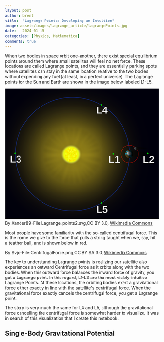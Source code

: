 ```yaml
---
layout: post
author: brent
title:  "Lagrange Points: Developing an Intuition"
image: assets/images/lagrange_article/lagrangePoints.jpg
date:   2024-01-15
categories: [Physics, Mathematica]
comments: true
---
```


When two bodies in space orbit one-another, there exist special equilibrium points around them where small satellites will feel no net force.
These locations are called Lagrange points, and they are essentially parking spots where satellites can stay in the same location relative to the two bodies without expending any fuel (at least, in a perfect universe).
The Lagrange points for the Sun and Earth are shown in the image below, labeled L1-L5.

![Lagrange Point Diagram](/assets/images/lagrange_article/lagrangePointsSimple.png)
By Xander89-File:Lagrange_points2.svg,CC BY 3.0, [Wikimedia Commons](https://commons.wikimedia.org/w/index.php?curid=36697081)

Most people have some familiarity with the so-called centrifugal force. This is  the name we give to the force that pulls a string taught when we, say, hit a teather ball, and is shown below in red. 

By Svjo-File:CentrifugalForce.png,CC BY SA 3.0, [Wikimedia Commons](https://commons.wikimedia.org/wiki/File:CentrifugalForce.png)

The key to understanding Lagrange points is realizing our satellite also experiences an outward Centrifugal force as it orbits along with the two bodies.
When this outward force balances the inward force of gravity, you get a Lagrange point.
In this regard, L1-L3 are the most visibly-intuitive Lagrange Points.
At these locations, the orbiting bodies exert a gravitational force either exactly in line with the satellite's centrifugal force. When the gravitational force exactly cancels the centrifugal force, you get a Lagrange point. 

The story is very much the same for L4 and L5, although the gravitational force cancelling the centrifugal force is somewhat harder to visualize. 
It was in search of this visualization that I create this notebook.

## Single-Body Gravitational Potential
